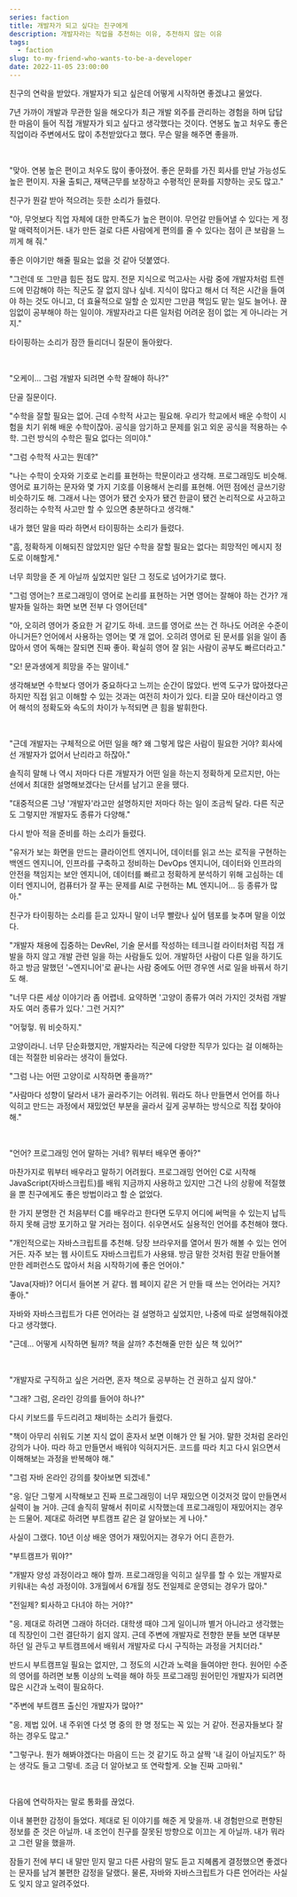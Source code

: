 ```yaml
---
series: faction
title: 개발자가 되고 싶다는 친구에게
description: 개발자라는 직업을 추천하는 이유, 추천하지 않는 이유
tags:
  - faction
slug: to-my-friend-who-wants-to-be-a-developer
date: 2022-11-05 23:00:00
---
```


친구의 연락을 받았다. 개발자가 되고 싶은데 어떻게 시작하면 좋겠냐고 물었다.

7년 가까이 개발과 무관한 일을 해오다가 최근 개발 외주를 관리하는 경험을 하며 답답한 마음이 들어 직접 개발자가 되고 싶다고 생각했다는 것이다. 연봉도 높고 처우도 좋은 직업이라 주변에서도 많이 추천받았다고 했다. 무슨 말을 해주면 좋을까.

<br/>

"맞아. 연봉 높은 편이고 처우도 많이 좋아졌어. 좋은 문화를 가진 회사를 만날 가능성도 높은 편이지. 자율 출퇴근, 재택근무를 보장하고 수평적인 문화를 지향하는 곳도 많고."

친구가 뭔갈 받아 적으려는 듯한 소리가 들렸다.

"아, 무엇보다 직업 자체에 대한 만족도가 높은 편이야. 무언갈 만들어낼 수 있다는 게 정말 매력적이거든. 내가 만든 걸로 다른 사람에게 편의를 줄 수 있다는 점이 큰 보람을 느끼게 해 줘."

좋은 이야기만 해줄 필요는 없을 것 같아 덧붙였다.

"그런데 또 그만큼 힘든 점도 많지. 전문 지식으로 먹고사는 사람 중에 개발자처럼 트렌드에 민감해야 하는 직군도 잘 없지 않나 싶네. 지식이 많다고 해서 더 적은 시간을 들여야 하는 것도 아니고, 더 효율적으로 일할 순 있지만 그만큼 책임도 맡는 일도 늘어나. 끊임없이 공부해야 하는 일이야. 개발자라고 다른 일처럼 어려운 점이 없는 게 아니라는 거지."

타이핑하는 소리가 잠깐 들리더니 질문이 돌아왔다.

<br/>

"오케이... 그럼 개발자 되려면 수학 잘해야 하나?"

단골 질문이다.

"수학을 잘할 필요는 없어. 근데 수학적 사고는 필요해. 우리가 학교에서 배운 수학이 시험을 치기 위해 배운 수학이잖아. 공식을 암기하고 문제를 읽고 외운 공식을 적용하는 수학. 그런 방식의 수학은 필요 없다는 의미야."

"그럼 수학적 사고는 뭔데?"

"나는 수학이 숫자와 기호로 논리를 표현하는 학문이라고 생각해. 프로그래밍도 비슷해. 영어로 표기하는 문자와 몇 가지 기호를 이용해서 논리를 표현해. 어떤 점에선 글쓰기랑 비슷하기도 해. 그래서 나는 영어가 됐건 숫자가 됐건 한글이 됐건 논리적으로 사고하고 정리하는 수학적 사고만 할 수 있으면 충분하다고 생각해."

내가 했던 말을 따라 하면서 타이핑하는 소리가 들렸다.

"흠, 정확하게 이해되진 않았지만 일단 수학을 잘할 필요는 없다는 희망적인 메시지 정도로 이해할게."

너무 희망을 준 게 아닐까 싶었지만 일단 그 정도로 넘어가기로 했다.

"그럼 영어는? 프로그래밍이 영어로 논리를 표현하는 거면 영어는 잘해야 하는 건가? 개발자들 일하는 화면 보면 전부 다 영어던데"

"아, 오히려 영어가 중요한 거 같기도 하네. 코드를 영어로 쓰는 건 하나도 어려운 수준이 아니거든? 언어에서 사용하는 영어는 몇 개 없어. 오히려 영어로 된 문서를 읽을 일이 좀 많아서 영어 독해는 잘되면 진짜 좋아. 확실히 영어 잘 읽는 사람이 공부도 빠르더라고."

"오! 문과생에게 희망을 주는 말이네."

생각해보면 수학보다 영어가 중요하다고 느끼는 순간이 많았다. 번역 도구가 많아졌다곤 하지만 직접 읽고 이해할 수 있는 것과는 여전히 차이가 있다. 티끌 모아 태산이라고 영어 해석의 정확도와 속도의 차이가 누적되면 큰 힘을 발휘한다.

<br/>

"근데 개발자는 구체적으로 어떤 일을 해? 왜 그렇게 많은 사람이 필요한 거야? 회사에선 개발자가 없어서 난리라고 하잖아."

솔직히 말해 나 역시 저마다 다른 개발자가 어떤 일을 하는지 정확하게 모르지만, 아는 선에서 최대한 설명해보겠다는 단서를 남기고 운을 뗐다.

"대중적으론 그냥 '개발자'라고만 설명하지만 저마다 하는 일이 조금씩 달라. 다른 직군도 그렇지만 개발자도 종류가 다양해."

다시 받아 적을 준비를 하는 소리가 들렸다.

"유저가 보는 화면을 만드는 클라이언트 엔지니어, 데이터를 읽고 쓰는 로직을 구현하는 백엔드 엔지니어, 인프라를 구축하고 정비하는 DevOps 엔지니어, 데이터와 인프라의 안전을 책임지는 보안 엔지니어, 데이터를 빠르고 정확하게 분석하기 위해 고심하는 데이터 엔지니어, 컴퓨터가 잘 푸는 문제를 AI로 구현하는 ML 엔지니어... 등 종류가 많아."

친구가 타이핑하는 소리를 듣고 있자니 말이 너무 빨랐나 싶어 템포를 늦추며 말을 이었다.

"개발자 채용에 집중하는 DevRel, 기술 문서를 작성하는 테크니컬 라이터처럼 직접 개발을 하지 않고 개발 관련 일을 하는 사람들도 있어. 개발하던 사람이 다른 일을 하기도 하고 방금 말했던 '~엔지니어'로 끝나는 사람 중에도 어떤 경우엔 서로 일을 바꿔서 하기도 해.

"너무 다른 세상 이야기라 좀 어렵네. 요약하면 '고양이 종류가 여러 가지인 것처럼 개발자도 여러 종류가 있다.' 그런 거지?"

"어헣헣. 뭐 비슷하지."

고양이라니. 너무 단순화했지만, 개발자라는 직군에 다양한 직무가 있다는 걸 이해하는 데는 적절한 비유라는 생각이 들었다.

"그럼 나는 어떤 고양이로 시작하면 좋을까?"

"사람마다 성향이 달라서 내가 골라주기는 어려워. 뭐라도 하나 만들면서 언어를 하나 익히고 만드는 과정에서 재밌었던 부분을 골라서 깊게 공부하는 방식으로 직접 찾아야 해."

<br/>

"언어? 프로그래밍 언어 말하는 거네? 뭐부터 배우면 좋아?"

마찬가지로 뭐부터 배우라고 말하기 어려웠다. 프로그래밍 언어인 C로 시작해 JavaScript(자바스크립트)를 배워 지금까지 사용하고 있지만 그건 나의 상황에 적절했을 뿐 친구에게도 좋은 방법이라고 할 순 없었다.

한 가지 분명한 건 처음부터 C를 배우라고 한다면 도무지 어디에 써먹을 수 있는지 납득하지 못해 금방 포기하고 말 거라는 점이다. 쉬우면서도 실용적인 언어를 추천해야 했다.

"개인적으로는 자바스크립트를 추천해. 당장 브라우저를 열어서 뭔가 해볼 수 있는 언어거든. 자주 보는 웹 사이트도 자바스크립트가 사용돼. 방금 말한 것처럼 뭔갈 만들어볼 만한 레퍼런스도 많아서 처음 시작하기에 좋은 언어야."

"Java(자바)? 어디서 들어본 거 같다. 웹 페이지 같은 거 만들 때 쓰는 언어라는 거지? 좋아."

자바와 자바스크립트가 다른 언어라는 걸 설명하고 싶었지만, 나중에 따로 설명해줘야겠다고 생각했다.

"근데... 어떻게 시작하면 될까? 책을 살까? 추천해줄 만한 싶은 책 있어?"

<br/>

"개발자로 구직하고 싶은 거라면, 혼자 책으로 공부하는 건 권하고 싶지 않아."

"그래? 그럼, 온라인 강의를 들어야 하나?"

다시 키보드를 두드리려고 채비하는 소리가 들렸다.

"책이 아무리 쉬워도 기본 지식 없이 혼자서 보면 이해가 안 될 거야. 말한 것처럼 온라인 강의가 나아. 따라 하고 만들면서 배워야 익혀지거든. 코드를 따라 치고 다시 읽으면서 이해해보는 과정을 반복해야 해."

"그럼 자바 온라인 강의를 찾아보면 되겠네."

"응. 일단 그렇게 시작해보고 진짜 프로그래밍이 너무 재밌으면 이것저것 많이 만들면서 실력이 늘 거야. 근데 솔직히 말해서 취미로 시작했는데 프로그래밍이 재밌어지는 경우는 드물어. 제대로 하려면 부트캠프 같은 걸 알아보는 게 나아."

사실이 그랬다. 10년 이상 배운 영어가 재밌어지는 경우가 어디 흔한가.

"부트캠프가 뭐야?"

"개발자 양성 과정이라고 해야 할까. 프로그래밍을 익히고 실무를 할 수 있는 개발자로 키워내는 속성 과정이야. 3개월에서 6개월 정도 전일제로 운영되는 경우가 많아."

"전일제? 퇴사하고 다녀야 하는 거야?"

"응. 제대로 하려면 그래야 하더라. 대학생 때야 그게 일이니까 별거 아니라고 생각했는데 직장인이 그런 결단하기 쉽지 않지. 근데 주변에 개발자로 전향한 분들 보면 대부분 하던 일 관두고 부트캠프에서 배워서 개발자로 다시 구직하는 과정을 거치더라."

반드시 부트캠프일 필요는 없지만, 그 정도의 시간과 노력을 들여야만 한다. 원어민 수준의 영어를 하려면 보통 이상의 노력을 해야 하듯 프로그래밍 원어민인 개발자가 되려면 많은 시간과 노력이 필요하다.

"주변에 부트캠프 출신인 개발자가 많아?"

"응. 제법 있어. 내 주위엔 다섯 명 중의 한 명 정도는 꼭 있는 거 같아. 전공자들보다 잘하는 경우도 많고."

"그렇구나. 뭔가 해봐야겠다는 마음이 드는 것 같기도 하고 살짝 '내 길이 아닐지도?' 하는 생각도 들고 그렇네. 조금 더 알아보고 또 연락할게. 오늘 진짜 고마워."

<br/>

다음에 연락하자는 말로 통화를 끊었다.

이내 불편한 감정이 들었다. 제대로 된 이야기를 해준 게 맞을까. 내 경험만으로 편향된 정보를 준 것은 아닐까. 내 조언이 친구를 잘못된 방향으로 이끄는 게 아닐까. 내가 뭐라고 그런 말을 했을까.

잠들기 전에 부디 내 말만 믿지 말고 다른 사람의 말도 듣고 지혜롭게 결정했으면 좋겠다는 문자를 남겨 불편한 감정을 달랬다. 물론, 자바와 자바스크립트가 다른 언어라는 사실도 잊지 않고 알려주었다.
